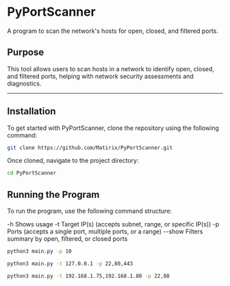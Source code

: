 # PyPortScanner

A program to scan the network's hosts for open, closed, and filtered ports.

## Purpose

This tool allows users to scan hosts in a network to identify open, closed, and filtered ports, helping with network security assessments and diagnostics.

---

## Installation

To get started with PyPortScanner, clone the repository using the following command:

```bash
git clone https://github.com/Matirix/PyPortScanner.git
```
Once cloned, navigate to the project directory:
```bash
cd PyPortScanner
```

## Running the Program

To run the program, use the following command structure:

-h	     Shows usage
-t	     Target IP(s) (accepts subnet, range, or specific IP(s))
-p	     Ports (accepts a single port, multiple ports, or a range)
--show	 Filters summary by open, filtered, or closed ports

```bash
python3 main.py -p 10
```
```bash
python3 main.py -t 127.0.0.1 -p 22,80,443
```
```bash
python3 main.py -t 192.168.1.75,192.168.1.80 -p 22,80
```
